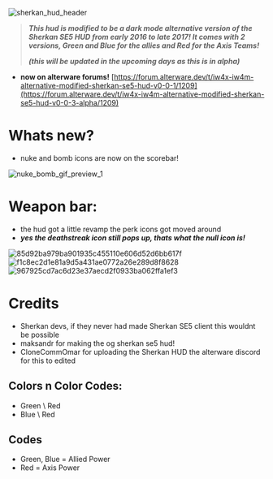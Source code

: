 ![sherkan_hud_header](https://github.com/user-attachments/assets/14270594-aae1-469a-82d8-5858ef6a82c7)


> ***This hud is modified to be a dark mode alternative version of the Sherkan SE5 HUD from early 2016 to late 2017! It comes with 2 versions, Green and Blue for the allies and Red for the Axis Teams!***
> 
> ***(this will be updated in the upcoming days as this is in alpha)***

- **now on alterware forums!** [https://forum.alterware.dev/t/iw4x-iw4m-alternative-modified-sherkan-se5-hud-v0-0-1/1209](https://forum.alterware.dev/t/iw4x-iw4m-alternative-modified-sherkan-se5-hud-v0-0-3-alpha/1209)

# Whats new?

- nuke and bomb icons are now on the scorebar!

![nuke_bomb_gif_preview_1](https://github.com/user-attachments/assets/a63cefdf-e08b-44f1-b73d-8c230f72c0f6)

# Weapon bar: 

- the hud got a little revamp the perk icons got moved around
- ***yes the deathstreak icon still pops up,  thats what the null icon is!***

![85d92ba979ba901935c455110e606d52d6bb617f](https://github.com/user-attachments/assets/511fbe64-db42-4668-9126-480d31b4f532)
![f1c8ec2d1e81a9d5a431ae0772a26e289d8f8628](https://github.com/user-attachments/assets/d4554b2f-980f-4419-aaa3-8e3718c512ed)
![967925cd7ac6d23e37aecd2f0933ba062ffa1ef3](https://github.com/user-attachments/assets/9917e3bc-0134-46a4-9791-0a54d37d041e)


# Credits 
- Sherkan devs, if they never had made Sherkan SE5 client this wouldnt be possible
- maksandr for making the og sherkan se5 hud!
- CloneCommOmar for uploading the Sherkan HUD the alterware discord for this to edited

## Colors n Color Codes:
 - Green \ Red 
 - Blue \ Red

## Codes
 - Green, Blue = Allied Power
 - Red = Axis Power
